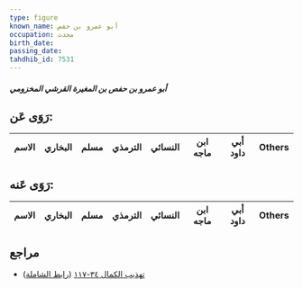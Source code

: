 ```yaml
---
type: figure
known_name: أبو عمرو بن حفص
occupation: محدث
birth_date:
passing_date:
tahdhib_id: 7531
---
```

##### أبو عمرو بن حفص بن المغيرة القرشي المخزومي

## رَوَى عَن:
| الاسم | البخاري | مسلم | الترمذي | النسائي | ابن ماجه | أبي داود | Others |
| ----- | ------- | ---- | ------- | ------- | -------- | -------- | ------ |
## رَوَى عَنه:
| الاسم | البخاري | مسلم | الترمذي | النسائي | ابن ماجه | أبي داود | Others |
| ----- | ------- | ---- | ------- | ------- | -------- | -------- | ------ |
## مراجع
- [تهذيب الكمال ٣٤-١١٧](obsidian://open?vault=Tahdhib-al-Kamal&file=Figures/٧٥٣١-أبو%20عمرو%20بن%20حفص%20بن%20المغيرة%20القرشي%20المخزومي) ([رابط الشاملة](https://shamela.ws/book/3722/18234))